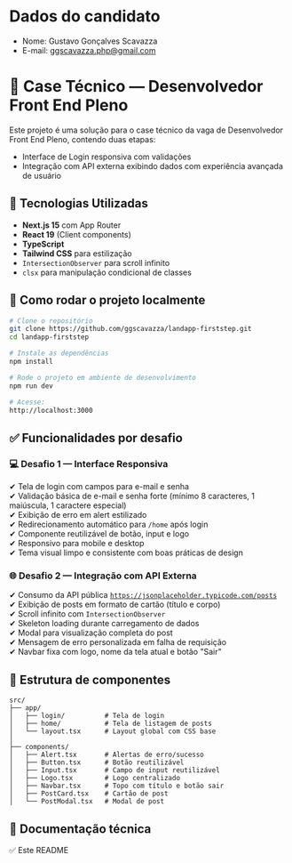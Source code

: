 # Dados do candidato

- Nome: Gustavo Gonçalves Scavazza
- E-mail: ggscavazza.php@gmail.com

# 🧪 Case Técnico — Desenvolvedor Front End Pleno

Este projeto é uma solução para o case técnico da vaga de Desenvolvedor Front End Pleno, contendo duas etapas:

- Interface de Login responsiva com validações
- Integração com API externa exibindo dados com experiência avançada de usuário

## 🧱 Tecnologias Utilizadas

- **Next.js 15** com App Router
- **React 19** (Client components)
- **TypeScript**
- **Tailwind CSS** para estilização
- `IntersectionObserver` para scroll infinito
- `clsx` para manipulação condicional de classes

## 🚀 Como rodar o projeto localmente

```bash
# Clone o repositório
git clone https://github.com/ggscavazza/landapp-firststep.git
cd landapp-firststep

# Instale as dependências
npm install

# Rode o projeto em ambiente de desenvolvimento
npm run dev

# Acesse:
http://localhost:3000
```

## ✅ Funcionalidades por desafio

### 💻 Desafio 1 — Interface Responsiva

✔ Tela de login com campos para e-mail e senha  
✔ Validação básica de e-mail e senha forte (mínimo 8 caracteres, 1 maiúscula, 1 caractere especial)  
✔ Exibição de erro em alert estilizado  
✔ Redirecionamento automático para `/home` após login  
✔ Componente reutilizável de botão, input e logo  
✔ Responsivo para mobile e desktop  
✔ Tema visual limpo e consistente com boas práticas de design

### 🌐 Desafio 2 — Integração com API Externa

✔ Consumo da API pública [`https://jsonplaceholder.typicode.com/posts`](https://jsonplaceholder.typicode.com/posts)  
✔ Exibição de posts em formato de cartão (título e corpo)  
✔ Scroll infinito com `IntersectionObserver`  
✔ Skeleton loading durante carregamento de dados  
✔ Modal para visualização completa do post  
✔ Mensagem de erro personalizada em falha de requisição  
✔ Navbar fixa com logo, nome da tela atual e botão "Sair"

## 📁 Estrutura de componentes

```
src/
├── app/
│   ├── login/          # Tela de login
│   ├── home/           # Tela de listagem de posts
│   └── layout.tsx      # Layout global com CSS base
│
├── components/
│   ├── Alert.tsx       # Alertas de erro/sucesso
│   ├── Button.tsx      # Botão reutilizável
│   ├── Input.tsx       # Campo de input reutilizável
│   ├── Logo.tsx        # Logo centralizado
│   ├── Navbar.tsx      # Topo com título e botão sair
│   ├── PostCard.tsx    # Cartão de post
│   └── PostModal.tsx   # Modal de post
```

## 📄 Documentação técnica

✅ Este README
